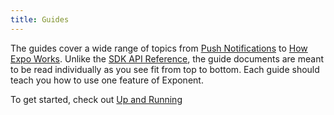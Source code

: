 ```yaml
---
title: Guides
---
```


The guides cover a wide range of topics from [Push Notifications](push-notifications.html) to [How Expo Works](how-exponent-works.html). Unlike the [SDK API Reference](../sdk), the guide documents are meant to be read individually as you see fit from top to bottom. Each guide should teach you how to use one feature of Exponent.

To get started, check out [Up and Running](up-and-running.html)
